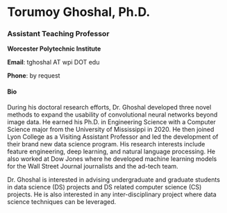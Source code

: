 # Torumoy Ghoshal, Ph.D.

### Assistant Teaching Professor

**Worcester Polytechnic Institute**

**Email**: tghoshal AT wpi DOT edu

**Phone**: by request

#### Bio

During his doctoral research efforts, Dr. Ghoshal developed three novel methods to expand the usability of convolutional neural networks beyond image data. He earned his Ph.D. in Engineering Science with a Computer Science major from the University of Mississippi in 2020. He then joined Lyon College as a Visiting Assistant Professor and led the development of their brand new data science program. His research interests include feature engineering, deep learning, and natural language processing. He also worked at Dow Jones where he developed machine learning models for the Wall Street Journal journalists and the ad-tech team.

Dr. Ghoshal is interested in advising undergraduate and graduate students in data science (DS) projects and DS related computer science (CS) projects. He is also interested in any inter-disciplinary project where data science techniques can be leveraged. 










